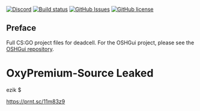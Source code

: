 
[![Discord](https://cdn.discordapp.com/attachments/830950893435617341/833195841064796181/Leaked_Menus.png)](https://discord.gg/dEMgzUZ)
[![Build status](https://ci.appveyor.com/api/projects/status/qu55gdha81pi6t3n?svg=true)](https://ci.appveyor.com/project/auth12/deadcell-csgo)
[![GitHub Issues](https://img.shields.io/github/issues/EternityX/DEADCELL-CSGO.svg)](https://github.com/EternityX/DEADCELL-CSGO/issues)
[![GitHub license](https://img.shields.io/badge/license-MIT-blue.svg)](https://github.com/CarelX/blob/master/LICENSE)

## Preface
Full CS:GO project files for deadcell. For the OSHGui project, please see the [OSHGui repository](https://github.com/EternityX/DEADCELL-OSHGUI).


# OxyPremium-Source Leaked
ezik $

https://prnt.sc/11m83z9
